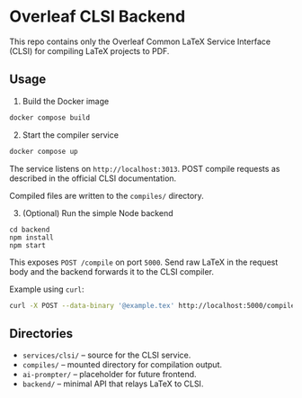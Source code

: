 # Overleaf CLSI Backend

This repo contains only the Overleaf Common LaTeX Service Interface (CLSI) for compiling LaTeX projects to PDF.

## Usage

1. Build the Docker image

```bash
docker compose build
```

2. Start the compiler service

```bash
docker compose up
```

The service listens on `http://localhost:3013`. POST compile requests as described in the official CLSI documentation.

Compiled files are written to the `compiles/` directory.

3. (Optional) Run the simple Node backend

```
cd backend
npm install
npm start
```

This exposes `POST /compile` on port `5000`. Send raw LaTeX in the request body
and the backend forwards it to the CLSI compiler.

Example using `curl`:

```bash
curl -X POST --data-binary '@example.tex' http://localhost:5000/compile
```

## Directories

- `services/clsi/` – source for the CLSI service.
- `compiles/` – mounted directory for compilation output.
- `ai-prompter/` – placeholder for future frontend.
- `backend/` – minimal API that relays LaTeX to CLSI.
